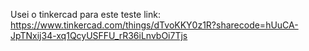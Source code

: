 Usei o tinkercad para este teste link: https://www.tinkercad.com/things/dTvoKKY0z1R?sharecode=hUuCA-JpTNxij34-xq1QcyUSFFU_rR36iLnvbOi7Tjs
